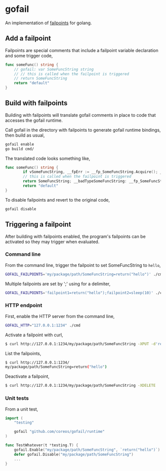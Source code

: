 # gofail

An implementation of [failpoints][failpoint] for golang.

[failpoint]: http://www.freebsd.org/cgi/man.cgi?query=fail

## Add a failpoint

Failpoints are special comments that include a failpoint variable declaration and some trigger code,

```go
func someFunc() string {
	// gofail: var SomeFuncString string
	// // this is called when the failpoint is triggered
	// return SomeFuncString
	return "default"
}
```

## Build with failpoints

Building with failpoints will translate gofail comments in place to code that accesses the gofail runtime.

Call gofail in the directory with failpoints to generate gofail runtime bindings, then build as usual,

```sh
gofail enable
go build cmd/
```

The translated code looks something like,

```go
func someFunc() string {
        if vSomeFuncString, __fpErr := __fp_SomeFuncString.Acquire(); __fpErr == nil { defer __fp_SomeFuncString.Release(); SomeFuncString, __fpTypeOK := vSomeFuncString.(string); if !__fpTypeOK { goto __badTypeSomeFuncString}
		// this is called when the failpoint is triggered
		return SomeFuncString; __badTypeSomeFuncString: __fp_SomeFuncString.BadType(vSomeFuncString, "string"); };
        return "default"
}
```

To disable failpoints and revert to the original code,

```sh
gofail disable
```

## Triggering a failpoint

After building with failpoints enabled, the program's failpoints can be activated so they may trigger when evaluated.

### Command line

From the command line, trigger the failpoint to set SomeFuncString to `hello`,

```sh
GOFAIL_FAILPOINTS='my/package/path/SomeFuncString=return("hello")' ./cmd
```

Multiple failpoints are set by ';' using for a delimiter,

```sh
GOFAIL_FAILPOINTS='failpoint1=return("hello");failpoint2=sleep(10)' ./cmd
```

### HTTP endpoint

First, enable the HTTP server from the command line,

```sh
GOFAIL_HTTP="127.0.0.1:1234" ./cmd
```


Activate a failpoint with curl,

```sh
$ curl http://127.0.0.1:1234/my/package/path/SomeFuncString -XPUT -d'return("hello")'
```

List the failpoints,

```sh
$ curl http://127.0.0.1:1234/
my/package/path/SomeFuncString=return("hello")
```

Deactivate a failpoint,

```sh
$ curl http://127.0.0.1:1234/my/package/path/SomeFuncString -XDELETE
```

### Unit tests

From a unit test,

```go
import (
	"testing"

	gofail "github.com/coreos/gofail/runtime"
)

func TestWhatever(t *testing.T) {
	gofail.Enable("my/package/path/SomeFuncString", `return("hello")`)
	defer gofail.Disable("my/package/path/SomeFuncString")
	...
}
```

